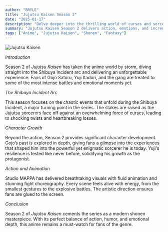 ```yaml
---
author: "BRYLE"
title: "Jujutsu Kaisen Season 2"
date: "2025-01-17"
description: "Delve deeper into the thrilling world of curses and sorcery."
summary: "Jujutsu Kaisen Season 2 delivers action, emotions, and incredible storytelling."
tags: ["Anime", "Jujutsu Kaisen", "Shonen", "Fantasy"]
---
```


![Jujutsu Kaisen](/images/jujutsu-kaisen.jpg)

*Introduction*

Season 2 of *Jujutsu Kaisen* has taken the anime world by storm, diving straight into the Shibuya Incident arc and delivering an unforgettable experience. Fans of Gojo Satoru, Yuji Itadori, and the gang are treated to some of the most intense battles and emotional moments yet.

*The Shibuya Incident Arc*

This season focuses on the chaotic events that unfold during the Shibuya Incident, a major turning point in the series. The stakes are raised as the Jujutsu sorcerers face off against an overwhelming force of curses, leading to shocking twists and heartbreaking losses.

*Character Growth*

Beyond the action, Season 2 provides significant character development. Gojo’s past is explored in depth, giving fans a glimpse into the experiences that shaped him into the powerful yet enigmatic sorcerer he is today. Yuji's resilience is tested like never before, solidifying his growth as the protagonist.

*Action and Animation*

Studio MAPPA has delivered breathtaking visuals with fluid animation and stunning fight choreography. Every scene feels alive with energy, from the smallest gestures to the explosive battles. The artistic direction ensures fans are glued to the screen.

*Conclusion*

Season 2 of *Jujutsu Kaisen* cements the series as a modern shonen masterpiece. With its perfect balance of action, humor, and emotional depth, this anime remains a must-watch for fans of the genre.
